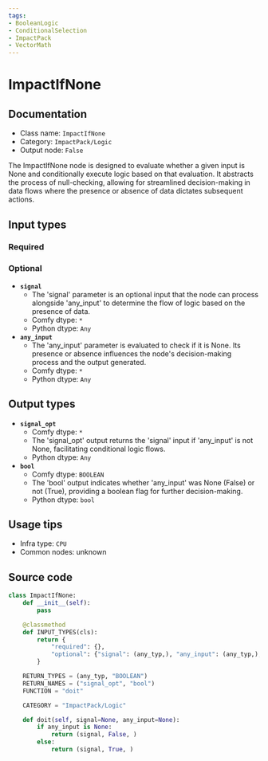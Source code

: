 ```yaml
---
tags:
- BooleanLogic
- ConditionalSelection
- ImpactPack
- VectorMath
---
```


# ImpactIfNone
## Documentation
- Class name: `ImpactIfNone`
- Category: `ImpactPack/Logic`
- Output node: `False`

The ImpactIfNone node is designed to evaluate whether a given input is None and conditionally execute logic based on that evaluation. It abstracts the process of null-checking, allowing for streamlined decision-making in data flows where the presence or absence of data dictates subsequent actions.
## Input types
### Required
### Optional
- **`signal`**
    - The 'signal' parameter is an optional input that the node can process alongside 'any_input' to determine the flow of logic based on the presence of data.
    - Comfy dtype: `*`
    - Python dtype: `Any`
- **`any_input`**
    - The 'any_input' parameter is evaluated to check if it is None. Its presence or absence influences the node's decision-making process and the output generated.
    - Comfy dtype: `*`
    - Python dtype: `Any`
## Output types
- **`signal_opt`**
    - Comfy dtype: `*`
    - The 'signal_opt' output returns the 'signal' input if 'any_input' is not None, facilitating conditional logic flows.
    - Python dtype: `Any`
- **`bool`**
    - Comfy dtype: `BOOLEAN`
    - The 'bool' output indicates whether 'any_input' was None (False) or not (True), providing a boolean flag for further decision-making.
    - Python dtype: `bool`
## Usage tips
- Infra type: `CPU`
- Common nodes: unknown


## Source code
```python
class ImpactIfNone:
    def __init__(self):
        pass

    @classmethod
    def INPUT_TYPES(cls):
        return {
            "required": {},
            "optional": {"signal": (any_typ,), "any_input": (any_typ,), }
        }

    RETURN_TYPES = (any_typ, "BOOLEAN")
    RETURN_NAMES = ("signal_opt", "bool")
    FUNCTION = "doit"

    CATEGORY = "ImpactPack/Logic"

    def doit(self, signal=None, any_input=None):
        if any_input is None:
            return (signal, False, )
        else:
            return (signal, True, )

```
